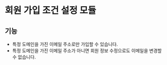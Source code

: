 # 회원 가입 조건 설정 모듈

## 기능

 - 특정 도메인을 가진 이메일 주소로만 가입할 수 있습니다.
 - 특정 도메인을 가진 이메일 주소가 아니면 회원 정보 수정으로도 이메일을 변경할 수 없습니다.
